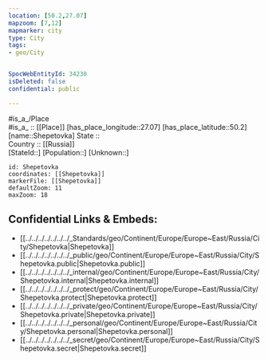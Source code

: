 ```yaml
---
location: [50.2,27.07] 
mapzoom: [7,12] 
mapmarker: city 
type: City
tags:
- geo/City


SpocWebEntityId: 34230
isDeleted: false
confidential: public

---
```

#is_a_/Place  
#is_a_ :: [[Place]] 
[has_place_longitude::27.07] 
[has_place_latitude::50.2] 
[name::Shepetovka] 
State ::  
Country :: [[Russia]]  
[StateId::] 
[Population::] 
[Unknown::] 


```leaflet
id: Shepetovka
coordinates: [[Shepetovka]] 
markerFile: [[Shepetovka]] 
defaultZoom: 11 
maxZoom: 18
```


## Confidential Links & Embeds: 
- [[../../../../../../../_Standards/geo/Continent/Europe/Europe~East/Russia/City/Shepetovka|Shepetovka]] 
- [[../../../../../../../_public/geo/Continent/Europe/Europe~East/Russia/City/Shepetovka.public|Shepetovka.public]] 
- [[../../../../../../../_internal/geo/Continent/Europe/Europe~East/Russia/City/Shepetovka.internal|Shepetovka.internal]] 
- [[../../../../../../../_protect/geo/Continent/Europe/Europe~East/Russia/City/Shepetovka.protect|Shepetovka.protect]] 
- [[../../../../../../../_private/geo/Continent/Europe/Europe~East/Russia/City/Shepetovka.private|Shepetovka.private]] 
- [[../../../../../../../_personal/geo/Continent/Europe/Europe~East/Russia/City/Shepetovka.personal|Shepetovka.personal]] 
- [[../../../../../../../_secret/geo/Continent/Europe/Europe~East/Russia/City/Shepetovka.secret|Shepetovka.secret]] 
